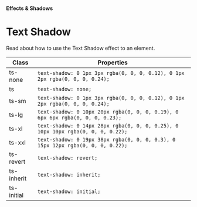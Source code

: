 #### Effects & Shadows

# Text Shadow

Read about how to use the Text Shadow effect to an element.

| Class      | Properties                                                                       |
| ---------- | -------------------------------------------------------------------------------- |
| ts-none    | `text-shadow: 0 1px 3px rgba(0, 0, 0, 0.12), 0 1px 2px rgba(0, 0, 0, 0.24);`     |
| ts         | `text-shadow: none;`                                                             |
| ts-sm      | `text-shadow: 0 1px 3px rgba(0, 0, 0, 0.12), 0 1px 2px rgba(0, 0, 0, 0.24);`     |
| ts-lg      | `text-shadow: 0 10px 20px rgba(0, 0, 0, 0.19), 0 6px 6px rgba(0, 0, 0, 0.23);`   |
| ts-xl      | `text-shadow: 0 14px 28px rgba(0, 0, 0, 0.25), 0 10px 10px rgba(0, 0, 0, 0.22);` |
| ts-xxl     | `text-shadow: 0 19px 38px rgba(0, 0, 0, 0.3), 0 15px 12px rgba(0, 0, 0, 0.22);`  |
| ts-revert  | `text-shadow: revert;`                                                           |
| ts-inherit | `text-shadow: inherit;`                                                          |
| ts-initial | `text-shadow: initial;`                                                          |
